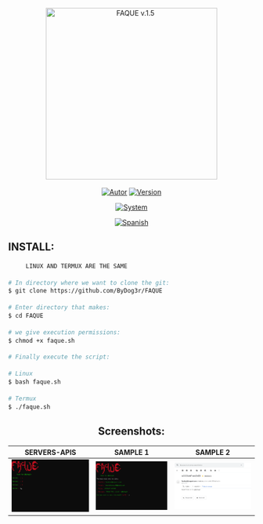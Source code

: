 <p align="center">
<img src="https://i.postimg.cc/6pPQ4MfP/Black-and-White-Natural-Makeup-Logo.png" title="FAQUE v.1.5" width="350px" height="350px">
</p>

<p align="center">
<a href="https://github.com/ByDog3r"><img title="Autor" src="https://img.shields.io/badge/Author-@ByDog3r-blue?style=for-the-badge&logo=github"></a>
<a href=""><img title="Version" src="https://img.shields.io/badge/Version-1.5.0-red?style=for-the-badge&logo="></a>
</p>

<p align="center">
<a href=""><img title="System" src="https://img.shields.io/badge/Supported%20OS-Linux%20&%20termux-orange?style=for-the-badge&logo=linux"></a>

</p>

<p align="center">
<a href="https://github.com/ByDog3r/FAQUE/blob/ByDog3r/.tools/doc/spanish/README.md"><img title="Spanish" src="https://img.shields.io/badge/Translate%20to-Spanish-inactive?style=for-the-badge&logo=google-translate"></a>
</p>

## INSTALL: 

```bash
     LINUX AND TERMUX ARE THE SAME

# In directory where we want to clone the git:
$ git clone https://github.com/ByDog3r/FAQUE

# Enter directory that makes:
$ cd FAQUE

# we give execution permissions:
$ chmod +x faque.sh

# Finally execute the script:

# Linux
$ bash faque.sh

# Termux
$ ./faque.sh
```

<h2 align="center"> Screenshots: </h2>

|  SERVERS-APIS  |       SAMPLE 1         |	   SAMPLE 2      |
| -------------- | ---------------------- | ----------------  |  
|![Index](https://github.com/ByDog3r/FAQUE/blob/ByDog3r/.tools/doc/images/servers.png)|![FAQUE](https://github.com/ByDog3r/FAQUE/blob/ByDog3r/.tools/doc/images/message.png)|![MAIL](https://github.com/ByDog3r/FAQUE/blob/ByDog3r/.tools/doc/images/sample.png)|
